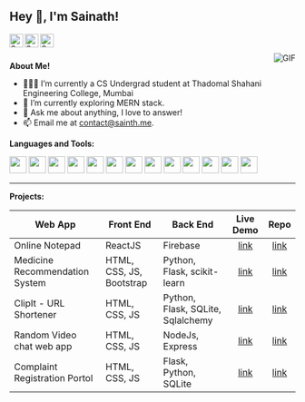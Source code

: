 <h2 title="Sainath Poojary"> Hey 👋, I'm Sainath!</h2>

<a href="https://www.linkedin.com/in/sainathpoojary/">
  <img align="left" alt="Sainath's LinkedIn" width="24px" src="https://img.icons8.com/color/96/null/linkedin--v1.png" />
</a>
<a href="https://www.instagram.com/sainathpoojaryy/">
  <img align="left" alt="Sainath's Instagram" width="24px" src="https://img.icons8.com/color/96/null/instagram-new--v1.png" />
</a>
<a href="https://twitter.com/sainathpoojary">
  <img align="left" alt="Sainath's Twitter" width="24px" src="https://img.icons8.com/color/96/null/twitter--v1.png" />
</a>

<br />
<br />

  <img align="right" alt="GIF" src="https://media.giphy.com/media/LmNwrBhejkK9EFP504/giphy.gif" />

**About Me!**

- 👨🏽‍💻 I’m currently a CS Undergrad student at Thadomal Shahani Engineering College, Mumbai
- 🌱 I’m currently exploring MERN stack.
- 💬 Ask me about anything, I love to answer!
- 📫 Email me at [contact@sainth.me](mailto:contact@sainth.me).

**Languages and Tools:**

<img height="30" src="https://img.icons8.com/color/48/null/python--v1.png"> 
<img height="30" src="https://img.icons8.com/color/48/null/javascript--v1.png">
<img height="30" src="https://img.icons8.com/color/48/null/java--v1.png"> 
<img height="30" src="https://img.icons8.com/color/48/null/react-native.png">
<img height="30" src="https://img.icons8.com/fluency/48/null/node-js.png">
<img height="30" src="https://img.icons8.com/color/48/null/figma.png">
<img height="30" src="https://img.icons8.com/color/48/null/notion.png">
<img height="30" src="https://img.icons8.com/color/48/null/trello.png">
<img height="30" src="https://img.icons8.com/color/48/null/adobe-xd.png">
<img height="30" src="https://img.icons8.com/color/48/null/git.png">
<img height="30" src="https://img.icons8.com/color/48/null/heroku.png">
<img height="30" src="https://img.icons8.com/color/48/null/visual-studio-code-2019.png">
<img height="30" src="https://img.icons8.com/color/48/null/android-studio--v2.png">

---

**Projects:**

| Web App                        | Front End                | Back End                          |                      Live Demo                      |                               Repo                                |
| ------------------------------ | ------------------------ | --------------------------------- | :-------------------------------------------------: | :---------------------------------------------------------------: |
| Online Notepad                 | ReactJS                  | Firebase                          |      [link](https://onlinenotepad.vercel.app/)      |     [link](https://github.com/sainathpoojary/online-notepad)      |
| Medicine Recommendation System | HTML, CSS, JS, Bootstrap | Python, Flask, scikit-learn       |      [link](https://medicine.up.railway.app/)       | [link](https://github.com/sainathPoojary/medicinerecommendation)  |
| ClipIt - URL Shortener         | HTML, CSS, JS            | Python, Flask, SQLite, Sqlalchemy |      [link](https://clipitlinks.herokuapp.com)      |      [link](hhttps://github.com/SainathPoojary/urlShortener)      |
| Random Video chat web app      | HTML, CSS, JS            | NodeJs, Express                   |      [link](https://sociallege.herokuapp.com/)      |       [link](https://github.com/SainathPoojary/Sociallege)        |
| Complaint Registration Portol  | HTML, CSS, JS            | Flask, Python, SQLite             | [link](https://complaintregistration.herokuapp.com) | [link](https://github.com/SainathPoojary/OnlineComplaintWebsites) |
